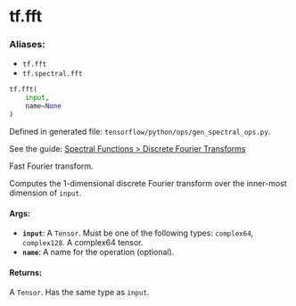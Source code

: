<div itemscope itemtype="http://developers.google.com/ReferenceObject">
<meta itemprop="name" content="tf.fft" />
</div>

# tf.fft

### Aliases:

* `tf.fft`
* `tf.spectral.fft`

``` python
tf.fft(
    input,
    name=None
)
```



Defined in generated file: `tensorflow/python/ops/gen_spectral_ops.py`.

See the guide: [Spectral Functions > Discrete Fourier Transforms](../../../api_guides/python/spectral_ops.md#Discrete_Fourier_Transforms)

Fast Fourier transform.

Computes the 1-dimensional discrete Fourier transform over the inner-most
dimension of `input`.

#### Args:

* <b>`input`</b>: A `Tensor`. Must be one of the following types: `complex64`, `complex128`.
    A complex64 tensor.
* <b>`name`</b>: A name for the operation (optional).


#### Returns:

A `Tensor`. Has the same type as `input`.